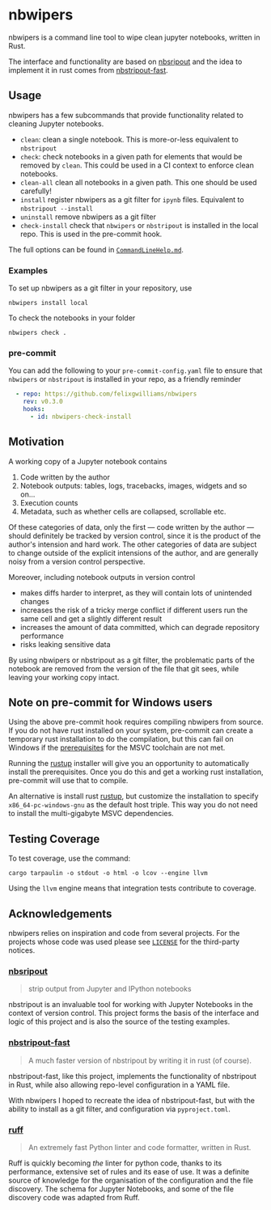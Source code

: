 # nbwipers

nbwipers is a command line tool to wipe clean jupyter notebooks, written in Rust.

The interface and functionality are based on [nbsripout](https://github.com/kynan/nbstripout) and the idea to implement it in rust comes from [nbstripout-fast](https://github.com/deshaw/nbstripout-fast).

## Usage

nbwipers has a few subcommands that provide functionality related to cleaning Jupyter notebooks.

- `clean`: clean a single notebook. This is more-or-less equivalent to `nbstripout`
- `check`: check notebooks in a given path for elements that would be removed by `clean`. This could be used in a CI context to enforce clean notebooks.
- `clean-all` clean all notebooks in a given path. This one should be used carefully!
- `install` register nbwipers as a git filter for `ipynb` files. Equivalent to `nbstripout --install`
- `uninstall` remove nbwipers as a git filter
- `check-install` check that `nbwipers` or `nbstripout` is installed in the local repo. This is used in the pre-commit hook.

The full options can be found in [`CommandLineHelp.md`](CommandLineHelp.md).

### Examples

To set up nbwipers as a git filter in your repository, use

```shell
nbwipers install local
```

To check the notebooks in your folder

```shell
nbwipers check .
```

### pre-commit

You can add the following to your `pre-commit-config.yaml` file to ensure that `nbwipers` or `nbstripout` is installed in your repo, as a friendly reminder

```yaml
  - repo: https://github.com/felixgwilliams/nbwipers
    rev: v0.3.0
    hooks:
      - id: nbwipers-check-install
```

## Motivation

A working copy of a Jupyter notebook contains

1. Code written by the author
2. Notebook outputs: tables, logs, tracebacks, images, widgets and so on...
3. Execution counts
4. Metadata, such as whether cells are collapsed, scrollable etc.

Of these categories of data, only the first &mdash; code written by the author &mdash; should definitely be tracked by version control, since it is the product of the author's intension and hard work.
The other categories of data are subject to change outside of the explicit intensions of the author, and are generally noisy from a version control perspective.

Moreover, including notebook outputs in version control

- makes diffs harder to interpret, as they will contain lots of unintended changes
- increases the risk of a tricky merge conflict if different users run the same cell and get a slightly different result
- increases the amount of data committed, which can degrade repository performance
- risks leaking sensitive data

By using nbwipers or nbstripout as a git filter, the problematic parts of the notebook are removed from the version of the file that git sees, while leaving your working copy intact.

## Note on pre-commit for Windows users

Using the above pre-commit hook requires compiling nbwipers from source.
If you do not have rust installed on your system, pre-commit can create a temporary rust installation to do the compilation, but this can fail on Windows
if the [prerequisites](https://rust-lang.github.io/rustup/installation/windows-msvc.html) for the MSVC toolchain are not met.

Running the [rustup](https://rustup.rs/) installer will give you an opportunity to automatically install the prerequisites.
Once you do this and get a working rust installation, pre-commit will use that to compile.

An alternative is install rust [rustup](https://rustup.rs/), but customize the installation to specify `x86_64-pc-windows-gnu` as the default host triple.
This way you do not need to install the multi-gigabyte MSVC dependencies.

## Testing Coverage

To test coverage, use the command:

```shell
cargo tarpaulin -o stdout -o html -o lcov --engine llvm
```

Using the `llvm` engine means that integration tests contribute to coverage.

## Acknowledgements

nbwipers relies on inspiration and code from several projects.
For the projects whose code was used please see [`LICENSE`](LICENSE) for the third-party notices.

### [nbsripout](https://github.com/kynan/nbstripout)

> strip output from Jupyter and IPython notebooks

nbstripout is an invaluable tool for working with Jupyter Notebooks in the context of version control.
This project forms the basis of the interface and logic of this project and is also the source of the testing examples.

### [nbstripout-fast](https://github.com/deshaw/nbstripout-fast)

> A much faster version of nbstripout by writing it in rust (of course).

nbstripout-fast, like this project, implements the functionality of nbstripout in Rust, while also allowing repo-level configuration in a YAML file.

With nbwipers I hoped to recreate the idea of nbstripout-fast, but with the ability to install as a git filter, and configuration via `pyproject.toml`.

### [ruff](https://github.com/astral-sh/ruff)

> An extremely fast Python linter and code formatter, written in Rust.

Ruff is quickly becoming *the* linter for python code, thanks to its performance, extensive set of rules and its ease of use.
It was a definite source of knowledge for the organisation of the configuration and the file discovery.
The schema for Jupyter Notebooks, and some of the file discovery code was adapted from Ruff.
